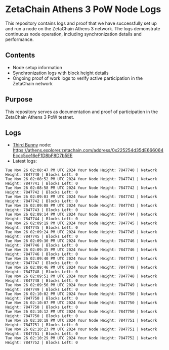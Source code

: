 # ZetaChain Athens 3 PoW Node Logs
This repository contains logs and proof that we have successfully set up and run a node on the ZetaChain Athens 3 network. The logs demonstrate continuous node operation, including synchronization details and performance.

## Contents
- Node setup information
- Synchronization logs with block height details
- Ongoing proof of work logs to verify active participation in the ZetaChain network

## Purpose
This repository serves as documentation and proof of participation in the ZetaChain Athens 3 PoW testnet.

## Logs

- [Third Bunny](https://thirdbunny.xyz/) node: https://athens.explorer.zetachain.com/address/0x225254d35dE666064Eccc5ce16eF1D8bF8D7b5EE
- Latest logs:
```
Tue Nov 26 02:08:47 PM UTC 2024 Your Node Height: 7847740 | Network Height: 7847740 | Blocks Left: 0
Tue Nov 26 02:08:52 PM UTC 2024 Your Node Height: 7847741 | Network Height: 7847741 | Blocks Left: 0
Tue Nov 26 02:08:58 PM UTC 2024 Your Node Height: 7847742 | Network Height: 7847742 | Blocks Left: 0
Tue Nov 26 02:09:03 PM UTC 2024 Your Node Height: 7847742 | Network Height: 7847742 | Blocks Left: 0
Tue Nov 26 02:09:08 PM UTC 2024 Your Node Height: 7847743 | Network Height: 7847743 | Blocks Left: 0
Tue Nov 26 02:09:14 PM UTC 2024 Your Node Height: 7847744 | Network Height: 7847744 | Blocks Left: 0
Tue Nov 26 02:09:19 PM UTC 2024 Your Node Height: 7847745 | Network Height: 7847745 | Blocks Left: 0
Tue Nov 26 02:09:24 PM UTC 2024 Your Node Height: 7847745 | Network Height: 7847745 | Blocks Left: 0
Tue Nov 26 02:09:30 PM UTC 2024 Your Node Height: 7847746 | Network Height: 7847746 | Blocks Left: 0
Tue Nov 26 02:09:35 PM UTC 2024 Your Node Height: 7847746 | Network Height: 7847746 | Blocks Left: 0
Tue Nov 26 02:09:40 PM UTC 2024 Your Node Height: 7847747 | Network Height: 7847747 | Blocks Left: 0
Tue Nov 26 02:09:46 PM UTC 2024 Your Node Height: 7847748 | Network Height: 7847748 | Blocks Left: 0
Tue Nov 26 02:09:51 PM UTC 2024 Your Node Height: 7847748 | Network Height: 7847748 | Blocks Left: 0
Tue Nov 26 02:09:56 PM UTC 2024 Your Node Height: 7847749 | Network Height: 7847749 | Blocks Left: 0
Tue Nov 26 02:10:02 PM UTC 2024 Your Node Height: 7847750 | Network Height: 7847750 | Blocks Left: 0
Tue Nov 26 02:10:07 PM UTC 2024 Your Node Height: 7847750 | Network Height: 7847750 | Blocks Left: 0
Tue Nov 26 02:10:12 PM UTC 2024 Your Node Height: 7847750 | Network Height: 7847750 | Blocks Left: 0
Tue Nov 26 02:10:18 PM UTC 2024 Your Node Height: 7847751 | Network Height: 7847751 | Blocks Left: 0
Tue Nov 26 02:10:23 PM UTC 2024 Your Node Height: 7847751 | Network Height: 7847751 | Blocks Left: 0
Tue Nov 26 02:10:29 PM UTC 2024 Your Node Height: 7847752 | Network Height: 7847752 | Blocks Left: 0
```

